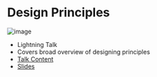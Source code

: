 # Design Principles

![image](https://user-images.githubusercontent.com/61280281/167208241-2fc47df1-9e84-467b-a281-f417d705d75b.png)

- Lightning Talk
- Covers broad overview of designing principles
- [Talk Content](content.md)
- [Slides](https://docs.google.com/presentation/d/1BQpoIQs8dlhTNrTo8rrb2AIWmflldezjTGM5ZBfNO_0/edit?usp=sharing)
